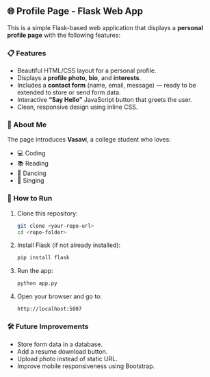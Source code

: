 

## 🌐 Profile Page - Flask Web App

This is a simple Flask-based web application that displays a **personal profile page** with the following features:

### 📋 Features

* Beautiful HTML/CSS layout for a personal profile.
* Displays a **profile photo**, **bio**, and **interests**.
* Includes a **contact form** (name, email, message) — ready to be extended to store or send form data.
* Interactive **“Say Hello”** JavaScript button that greets the user.
* Clean, responsive design using inline CSS.

### 🧑 About Me

The page introduces **Vasavi**, a college student who loves:

* 💻 Coding
* 📚 Reading
* 💃 Dancing
* 🎤 Singing

### 🚀 How to Run

1. Clone this repository:

   ```bash
   git clone <your-repo-url>
   cd <repo-folder>
   ```

2. Install Flask (if not already installed):

   ```bash
   pip install flask
   ```

3. Run the app:

   ```bash
   python app.py
   ```

4. Open your browser and go to:

   ```
   http://localhost:5007
   ```

### 🛠️ Future Improvements

* Store form data in a database.
* Add a resume download button.
* Upload photo instead of static URL.
* Improve mobile responsiveness using Bootstrap.


